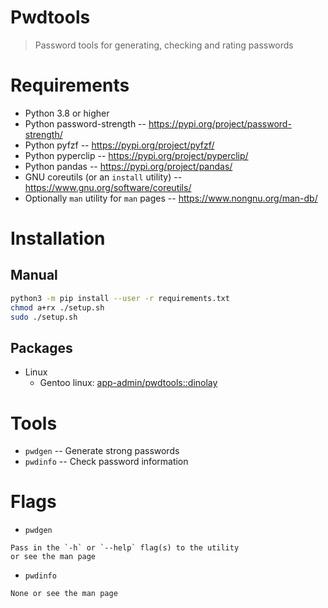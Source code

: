# Pwdtools

> Password tools for generating, checking and rating passwords

# Requirements

- Python 3.8 or higher
- Python password-strength -- https://pypi.org/project/password-strength/
- Python pyfzf -- https://pypi.org/project/pyfzf/
- Python pyperclip -- https://pypi.org/project/pyperclip/
- Python pandas -- https://pypi.org/project/pandas/
- GNU coreutils (or an `install` utility) -- https://www.gnu.org/software/coreutils/
- Optionally `man` utility for `man` pages -- https://www.nongnu.org/man-db/

# Installation

## Manual

```bash
python3 -m pip install --user -r requirements.txt
chmod a+rx ./setup.sh
sudo ./setup.sh
```

## Packages

- Linux
  - Gentoo linux: [app-admin/pwdtools::dinolay](https://ari-web.xyz/gentooatom/app-admin/pwdtools)

# Tools

- `pwdgen` -- Generate strong passwords
- `pwdinfo` -- Check password information

# Flags

- `pwdgen`

```
Pass in the `-h` or `--help` flag(s) to the utility
or see the man page
```

- `pwdinfo`

```
None or see the man page
```
